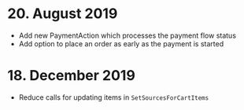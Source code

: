 # 20. August 2019
* Add new PaymentAction which processes the payment flow status
* Add option to place an order as early as the payment is started

# 18. December 2019
* Reduce calls for updating items in `SetSourcesForCartItems`